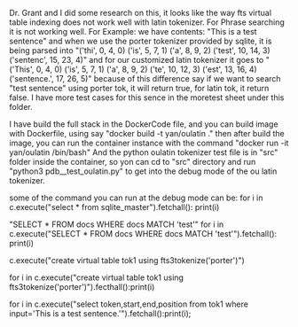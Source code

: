 Dr. Grant and I did some research on this, it looks like the way fts virtual table indexing does not work well with latin tokenizer.
For Phrase searching it is not working well. For Example: 
we have contents: "This is a test sentence"
and when we use the porter tokenizer provided by sqlite, it is being parsed into
"('thi', 0, 4, 0)
('is', 5, 7, 1)
('a', 8, 9, 2)
('test', 10, 14, 3)
('sentenc', 15, 23, 4)"
and for our customized latin tokenizer it goes to
"('This', 0, 4, 0)
('is', 5, 7, 1)
('a', 8, 9, 2)
('te', 10, 12, 3)
('est', 13, 16, 4)
('sentence.', 17, 26, 5)"
because of this difference say if we want to search "test sentence" using porter tok, it will return true, for latin tok, it return false.
I have more test cases for this sence in the moretest sheet under this folder.

I have build the full stack in the DockerCode file, and you can build image with Dockerfile,
using say "docker build -t yan/oulatin ."
then after build the image, you can run the container instance with the command 
"docker run -it yan/oulatin /bin/bash"
And the python oulatin tokenizer test file is in "src" folder inside the container,
so yon can cd to "src" directory and run "python3 pdb__test_oulatin.py" to get into the debug mode of
the ou latin tokenizer.

some of the command you can run at the debug mode can be:
 for i in c.execute("select * from sqlite_master").fetchall(): print(i)


"SELECT * FROM docs WHERE docs MATCH 'test'"
 for i in c.execute("SELECT * FROM docs WHERE docs MATCH 'test'").fetchall(): print(i)


 c.execute("create virtual table tok1 using fts3tokenize('porter')")

 for i in c.execute("create virtual table tok1 using fts3tokenize('porter')").fecthall():print(i)

  for i in c.execute("select token,start,end,position from tok1 where input='This is a test sentence.'").fetchall():print(i);
 
